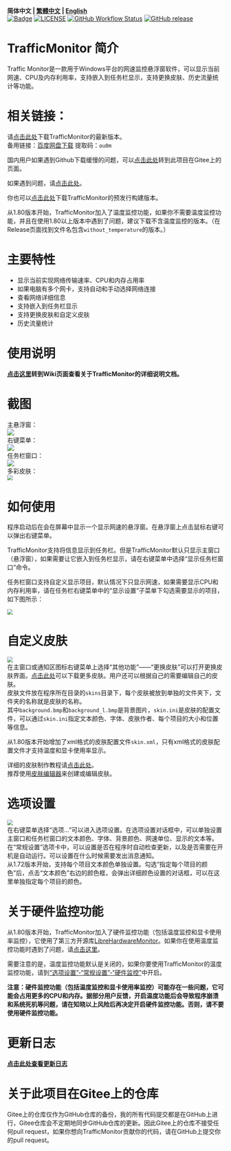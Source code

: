 **简体中文 | [繁體中文](./README_zh-tw.md) | [English](./README_en-us.md)**<br>
[![Badge](https://img.shields.io/badge/link-996.icu-%23FF4D5B.svg?style=flat-square)](https://996.icu/#/en_US)
[![LICENSE](https://img.shields.io/badge/license-Anti%20996-blue.svg?style=flat-square)](https://github.com/996icu/996.ICU/blob/master/LICENSE)
[![GitHub Workflow Status](https://img.shields.io/github/workflow/status/zhongyang219/TrafficMonitor/Release%20CI?label=Release%20CI&logo=github&style=flat-square)](https://github.com/zhongyang219/TrafficMonitor/actions?query=workflow:"Release+CI")
[![GitHub release](https://img.shields.io/github/release/zhongyang219/TrafficMonitor.svg?style=flat-square)](https://github.com/zhongyang219/TrafficMonitor/releases/latest)

# TrafficMonitor 简介
Traffic Monitor是一款用于Windows平台的网速监控悬浮窗软件，可以显示当前网速、CPU及内存利用率，支持嵌入到任务栏显示，支持更换皮肤、历史流量统计等功能。

# 相关链接：

请[点击此处](https://github.com/zhongyang219/TrafficMonitor/releases/latest)下载TrafficMonitor的最新版本。<br>
备用链接：[百度网盘下载](https://pan.baidu.com/s/15PMt7s-ASpyDwtS__4cUhg) 提取码：`ou0m`<br>

国内用户如果遇到Github下载缓慢的问题，可以[点击此处](https://gitee.com/zhongyang219/TrafficMonitor)转到此项目在Gitee上的页面。

如果遇到问题，请[点击此处](./Help.md)。<br>

你也可以[点击此处](https://github.com/zhongyang219/TrafficMonitor/actions?query=workflow:"Release+CI")下载TrafficMonitor的预发行构建版本。

从1.80版本开始，TrafficMonitor加入了温度监控功能，如果你不需要温度监控功能，并且在使用1.80以上版本中遇到了问题，建议下载不含温度监控的版本。（在Release页面找到文件名包含`without_temperature`的版本。）

# 主要特性
* 显示当前实现网络传输速率、CPU和内存占用率<br>
* 如果电脑有多个网卡，支持自动和手动选择网络连接<br>
* 查看网络详细信息<br>
* 支持嵌入到任务栏显示<br>
* 支持更换皮肤和自定义皮肤<br>
* 历史流量统计<br>
# 使用说明

**[点击这里](https://github.com/zhongyang219/TrafficMonitor/wiki)转到Wiki页面查看关于TrafficMonitor的详细说明文档。**

# 截图

主悬浮窗：<br>
![](./Screenshots/main1.png)<br>
右键菜单：<br>
![](./Screenshots/main.png)<br>
任务栏窗口：<br>
![](./Screenshots/taskbar.PNG)<br>
多彩皮肤：<br>
<img src="./Screenshots/skins.PNG" style="zoom:80%;" /><br>

# 如何使用
程序启动后在会在屏幕中显示一个显示网速的悬浮窗。在悬浮窗上点击鼠标右键可以弹出右键菜单。

TrafficMonitor支持将信息显示到任务栏。但是TrafficMonitor默认只显示主窗口（悬浮窗），如果需要让它嵌入到任务栏显示，请在右键菜单中选择“显示任务栏窗口”命令。

任务栏窗口支持自定义显示项目，默认情况下只显示网速，如果需要显示CPU和内存利用率，请在任务栏右键菜单中的“显示设置”子菜单下勾选需要显示的项目，如下图所示：

<img src="./Screenshots/taskbar_item_settings.png" style="zoom:80%;" />

# 自定义皮肤
<img src="./Screenshots/selecte_skin.png" style="zoom:80%;" /><br>
在主窗口或通知区图标右键菜单上选择“其他功能”——“更换皮肤”可以打开更换皮肤界面。[点击此处](https://github.com/zhongyang219/TrafficMonitorSkin/blob/master/皮肤下载.md)可以下载更多皮肤。用户还可以根据自己的需要编辑自己的皮肤。<br>
皮肤文件放在程序所在目录的`skins`目录下，每个皮肤被放到单独的文件夹下，文件夹的名称就是皮肤的名称。<br>
其中`background.bmp`和`background_l.bmp`是背景图片，`skin.ini`是皮肤的配置文件，可以通过`skin.ini`指定文本颜色、字体、皮肤作者、每个项目的大小和位置等信息。<br>

从1.80版本开始增加了xml格式的皮肤配置文件`skin.xml`，只有xml格式的皮肤配置文件才支持温度和显卡使用率显示。

详细的皮肤制作教程请[点击此处](./皮肤制作教程.md)。<br>
推荐使用[皮肤编辑器](https://github.com/zhongyang219/TrafficMonitorSkinEditor/releases)来创建或编辑皮肤。<br>

# 选项设置
<img src="./Screenshots/option.jpg" style="zoom:80%;" /><br>
在右键菜单选择“选项...”可以进入选项设置。在选项设置对话框中，可以单独设置主窗口和任务栏窗口的文本颜色、字体、背景颜色、网速单位、显示的文本等。<br>
在“常规设置”选项卡中，可以设置是否在程序时自动检查更新，以及是否需要在开机是自动运行。可以设置在什么时候需要发出消息通知。<br>
从1.72版本开始，支持每个项目文本颜色单独设置。勾选“指定每个项目的颜色”后，点击“文本颜色”右边的颜色框，会弹出详细颜色设置的对话框，可以在这里单独指定每个项目的颜色。<br>

# 关于硬件监控功能

从1.80版本开始，TrafficMonitor加入了硬件监控功能（包括温度监控和显卡使用率监控），它使用了第三方开源库[LibreHardwareMonitor](https://github.com/LibreHardwareMonitor/LibreHardwareMonitor)。如果你在使用温度监控功能时遇到了问题，请[点击这里](./Help.md#13-关于trafficmonitor温度监控的问题)。

需要注意的是，温度监控功能默认是关闭的，如果你要使用TrafficMonitor的温度监控功能，请到[“选项设置”-“常规设置”-“硬件监控”](https://github.com/zhongyang219/TrafficMonitor/wiki/选项设置#硬件监控)中开启。

**注意：硬件监控功能（包括温度监控和显卡使用率监控）可能存在一些问题，它可能会占用更多的CPU和内存。据部分用户反馈，开启温度功能后会导致程序崩溃和系统死机等问题，请在知晓以上风险后再决定开启硬件监控功能。否则，请不要使用硬件监控功能。**

# 更新日志

**[点击此处查看更新日志](./UpdateLog/update_log.md)**

# 关于此项目在Gitee上的仓库

Gitee上的仓库仅作为GitHub仓库的备份，我的所有代码提交都是在GitHub上进行，Gitee仓库会不定期地同步GitHub仓库的更新。因此Gitee上的仓库不接受任何pull request，如果你想向TrafficMonitor贡献你的代码，请在GitHub上提交你的pull request。

